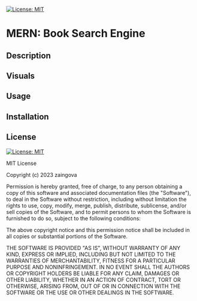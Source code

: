 [![License: MIT](https://img.shields.io/badge/License-MIT-yellow.svg)](https://opensource.org/licenses/MIT)
# MERN: Book Search Engine

## Description

## Visuals

## Usage

## Installation

## License
[![License: MIT](https://img.shields.io/badge/License-MIT-yellow.svg)](https://opensource.org/licenses/MIT)

MIT License

Copyright (c) 2023 zaingova

Permission is hereby granted, free of charge, to any person obtaining a copy
of this software and associated documentation files (the "Software"), to deal
in the Software without restriction, including without limitation the rights
to use, copy, modify, merge, publish, distribute, sublicense, and/or sell
copies of the Software, and to permit persons to whom the Software is
furnished to do so, subject to the following conditions:

The above copyright notice and this permission notice shall be included in all
copies or substantial portions of the Software.

THE SOFTWARE IS PROVIDED "AS IS", WITHOUT WARRANTY OF ANY KIND, EXPRESS OR
IMPLIED, INCLUDING BUT NOT LIMITED TO THE WARRANTIES OF MERCHANTABILITY,
FITNESS FOR A PARTICULAR PURPOSE AND NONINFRINGEMENT. IN NO EVENT SHALL THE
AUTHORS OR COPYRIGHT HOLDERS BE LIABLE FOR ANY CLAIM, DAMAGES OR OTHER
LIABILITY, WHETHER IN AN ACTION OF CONTRACT, TORT OR OTHERWISE, ARISING FROM,
OUT OF OR IN CONNECTION WITH THE SOFTWARE OR THE USE OR OTHER DEALINGS IN THE
SOFTWARE.